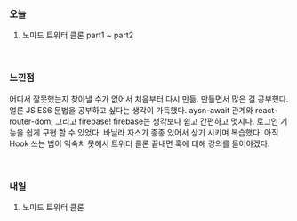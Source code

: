 <h3>오늘</h3>

1. 노마드 트위터 클론 part1 ~ part2

<br/>

<h3>느낀점</h3>

어디서 잘못했는지 찾아낼 수가 없어서 처음부터 다시 만듦. 만들면서 많은 걸 공부했다. 얼른 JS ES6 문법을 공부하고 싶다는 생각이 가득했다. aysn-await 관계와 react-router-dom, 그리고 firebase!
firebase는 생각보다 쉽고 간편하고 멋지다. 로그인 기능을 쉽게 구현 할 수 있었다. 바닐라 자스가 종종 있어서 상기 시키며 복습했다. 아직 Hook 쓰는 법이 익숙치 못해서 트위터 클론 끝내면 훅에 대해 강의를 들어야겠다.

<br/>

<h3>내일</h3>

1. 노마드 트위터 클론
